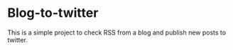 # Blog-to-twitter

This is a simple project to check RSS from a blog and publish new posts to twitter.


